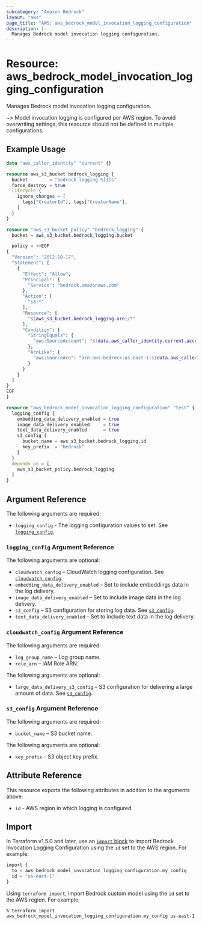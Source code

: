 ```yaml
---
subcategory: "Amazon Bedrock"
layout: "aws"
page_title: "AWS: aws_bedrock_model_invocation_logging_configuration"
description: |-
  Manages Bedrock model invocation logging configuration.
---
```


# Resource: aws_bedrock_model_invocation_logging_configuration

Manages Bedrock model invocation logging configuration.

~> Model invocation logging is configured per AWS region. To avoid overwriting settings, this resource should not be defined in multiple configurations.

## Example Usage

```terraform
data "aws_caller_identity" "current" {}

resource aws_s3_bucket bedrock_logging {
  bucket        = "bedrock-logging-%[1]s"
  force_destroy = true
  lifecycle {
    ignore_changes = [
      tags["CreatorId"], tags["CreatorName"],
    ]
  }
}

resource "aws_s3_bucket_policy" "bedrock_logging" {
  bucket = aws_s3_bucket.bedrock_logging.bucket

  policy = <<EOF
{
  "Version": "2012-10-17",
  "Statement": [
    {
      "Effect": "Allow",
      "Principal": {
        "Service": "bedrock.amazonaws.com"
      },
      "Action": [
        "s3:*"
      ],
      "Resource": [
        "${aws_s3_bucket.bedrock_logging.arn}/*"
      ],
      "Condition": {
        "StringEquals": {
          "aws:SourceAccount": "${data.aws_caller_identity.current.account_id}"
        },
        "ArnLike": {
          "aws:SourceArn": "arn:aws:bedrock:us-east-1:${data.aws_caller_identity.current.account_id}:*"
        }
      }
    }
  ]
}
EOF
}

resource "aws_bedrock_model_invocation_logging_configuration" "test" {
  logging_config {
    embedding_data_delivery_enabled = true
    image_data_delivery_enabled     = true
    text_data_delivery_enabled      = true
    s3_config {
      bucket_name = aws_s3_bucket.bedrock_logging.id
      key_prefix  = "bedrock"
    }
  }
  depends_on = [
    aws_s3_bucket_policy.bedrock_logging
  ]
}
```

## Argument Reference

The following arguments are required:

* `logging_config` - The logging configuration values to set. See [`logging_config`](#logging_config-argument-reference).

### `logging_config` Argument Reference

The following arguments are optional:

* `cloudwatch_config` – CloudWatch logging configuration. See [`cloudwatch_config`](#cloudwatch_config-argument-reference).
* `embedding_data_delivery_enabled` – Set to include embeddings data in the log delivery.
* `image_data_delivery_enabled` – Set to include image data in the log delivery.
* `s3_config` – S3 configuration for storing log data. See [`s3_config`](#s3_config-argument-reference).
* `text_data_delivery_enabled` – Set to include text data in the log delivery.

### `cloudwatch_config` Argument Reference

The following arguments are required:

* `log_group_name` – Log group name.
* `role_arn` – IAM Role ARN.

The following arguments are optional:

* `large_data_delivery_s3_config` – S3 configuration for delivering a large amount of data. See [`s3_config`](#s3_config-argument-reference).

### `s3_config` Argument Reference

The following arguments are required:

* `bucket_name` – S3 bucket name.

The following arguments are optional:

* `key_prefix` – S3 object key prefix.

## Attribute Reference

This resource exports the following attributes in addition to the arguments above:

* `id` - AWS region in which logging is configured.

## Import

In Terraform v1.5.0 and later, use an [`import` block](https://developer.hashicorp.com/terraform/language/import) to import Bedrock Invocation Logging Configuration using the `id` set to the AWS region. For example:

```terraform
import {
  to = aws_bedrock_model_invocation_logging_configuration.my_config
  id = "us-east-1"
}
```

Using `terraform import`, import Bedrock custom model using the `id` set to the AWS region. For example:

```console
% terraform import aws_bedrock_model_invocation_logging_configuration.my_config us-east-1
```
